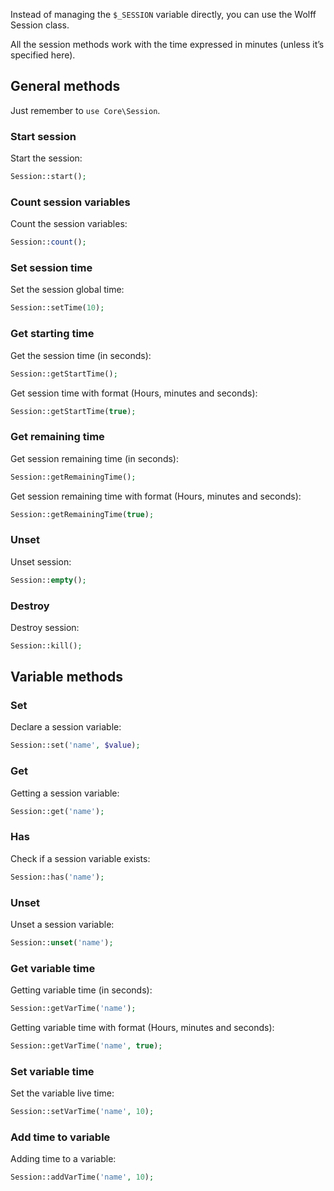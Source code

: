 Instead of managing the `$_SESSION` variable directly, you can use the Wolff Session class.

All the session methods work with the time expressed in minutes (unless it’s specified here).

## General methods

Just remember to `use Core\Session`.

### Start session

Start the session:

```php
Session::start();
```

### Count session variables

Count the session variables:

```php
Session::count();
```

### Set session time

Set the session global time:

```php
Session::setTime(10);
```

### Get starting time

Get the session time (in seconds):

```php
Session::getStartTime();
```

Get session time with format (Hours, minutes and seconds):

```php
Session::getStartTime(true);
```

### Get remaining time

Get session remaining time (in seconds):

```php
Session::getRemainingTime();
```

Get session remaining time with format (Hours, minutes and seconds):

```php
Session::getRemainingTime(true);
```

### Unset

Unset session:

```php
Session::empty();
```

### Destroy

Destroy session:

```php
Session::kill();
```

## Variable methods

### Set

Declare a session variable:

```php
Session::set('name', $value);
```

### Get

Getting a session variable:

```php
Session::get('name');
```

### Has

Check if a session variable exists:

```php
Session::has('name');
```

### Unset

Unset a session variable:

```php
Session::unset('name');
```

### Get variable time

Getting variable time (in seconds):

```php
Session::getVarTime('name');
```

Getting variable time with format (Hours, minutes and seconds):

```php
Session::getVarTime('name', true);
```

### Set variable time

Set the variable live time:

```php
Session::setVarTime('name', 10);
```

### Add time to variable

Adding time to a variable:

```php
Session::addVarTime('name', 10);
```